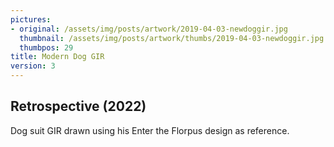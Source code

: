 ```yaml
---
pictures:
- original: /assets/img/posts/artwork/2019-04-03-newdoggir.jpg
  thumbnail: /assets/img/posts/artwork/thumbs/2019-04-03-newdoggir.jpg
  thumbpos: 29
title: Modern Dog GIR
version: 3
---
```

## Retrospective (2022)
Dog suit GIR drawn using his Enter the Florpus design as reference.
